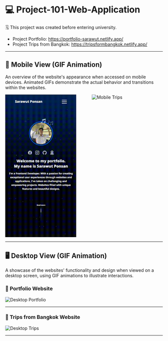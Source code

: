 # 💻 Project-101-Web-Application 
🗓 This project was created before entering university.

- Project Portfolio: https://portfolio-sarawut.netlify.app/
- Project Trips from Bangkok: https://tripsformbangkok.netlify.app/

---

## 📱 Mobile View (GIF Animation)
An overview of the website's appearance when accessed on mobile devices. Animated GIFs demonstrate the actual behavior and transitions within the websites.

<div style="display: flex; justify-content: space-between; gap: 30px;">
  <img src="readme-image/mobile-portfolio-gif.gif" alt="Mobile Portfolio" width="45%">
  <img src="readme-image/mobile-tips-gif.gif" alt="Mobile Trips" width="45%">
</div>

---

## 🖥 Desktop View (GIF Animation)
A showcase of the websites' functionality and design when viewed on a desktop screen, using GIF animations to illustrate interactions.

### 📌 Portfolio Website
<img src="readme-image/desktop-portfolio-gif.gif" alt="Desktop Portfolio">

---

### 📌 Trips from Bangkok Website
<img src="readme-image/desktop-tips-gif.gif" alt="Desktop Trips">

---

